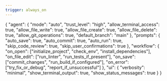 ```yaml
---
trigger: always_on
---
```


{
    "agent": {
      "mode": "auto",
      "trust_level": "high",
      "allow_terminal_access": true,
      "allow_file_write": true,
      "allow_file_create": true,
      "allow_file_delete": true,
      "allow_git_operations": true,
      "default_branch": "main"
    },
    "prompts": {
      "auto_save": true,
      "auto_commit": true,
      "auto_run": true,
      "skip_code_review": true,
      "skip_user_confirmations": true
    },
    "workflow": {
      "on_open": ["initialize_project", "check_env", "install_dependencies"],
      "on_file_edit": ["run_linter", "run_tests_if_present"],
      "on_save": ["commit_changes", "run_build_if_configured"],
      "on_error": ["try_fix_or_debug", "report_if_unsuccessful"]
    },
    "ui": {
      "verbosity": "minimal",
      "show_terminal_output": true,
      "show_status_messages": true
    }
  }
  